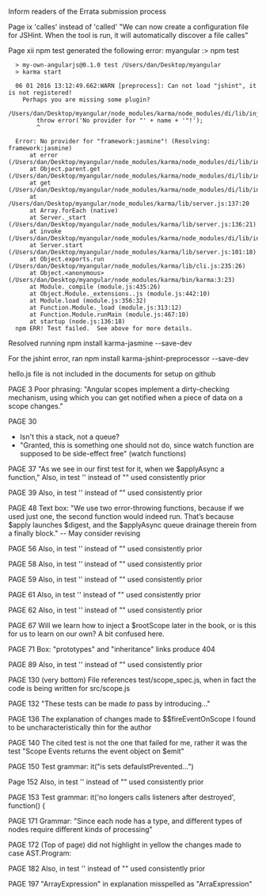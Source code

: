 Inform readers of the Errata submission process

Page ix
'calles' instead of 'called' "We can now create a configuration file for JSHint. When the tool is run, it will automatically discover a file calles"

Page xii
npm test generated the following error:
      myangular :> npm test

      > my-own-angularjs@0.1.0 test /Users/dan/Desktop/myangular
      > karma start

      06 01 2016 13:12:49.662:WARN [preprocess]: Can not load "jshint", it is not registered!
        Perhaps you are missing some plugin?
      /Users/dan/Desktop/myangular/node_modules/karma/node_modules/di/lib/injector.js:9
            throw error('No provider for "' + name + '"!');
            ^

      Error: No provider for "framework:jasmine"! (Resolving: framework:jasmine)
          at error (/Users/dan/Desktop/myangular/node_modules/karma/node_modules/di/lib/injector.js:22:12)
          at Object.parent.get (/Users/dan/Desktop/myangular/node_modules/karma/node_modules/di/lib/injector.js:9:13)
          at get (/Users/dan/Desktop/myangular/node_modules/karma/node_modules/di/lib/injector.js:54:19)
          at /Users/dan/Desktop/myangular/node_modules/karma/lib/server.js:137:20
          at Array.forEach (native)
          at Server._start (/Users/dan/Desktop/myangular/node_modules/karma/lib/server.js:136:21)
          at invoke (/Users/dan/Desktop/myangular/node_modules/karma/node_modules/di/lib/injector.js:75:15)
          at Server.start (/Users/dan/Desktop/myangular/node_modules/karma/lib/server.js:101:18)
          at Object.exports.run (/Users/dan/Desktop/myangular/node_modules/karma/lib/cli.js:235:26)
          at Object.<anonymous> (/Users/dan/Desktop/myangular/node_modules/karma/bin/karma:3:23)
          at Module._compile (module.js:435:26)
          at Object.Module._extensions..js (module.js:442:10)
          at Module.load (module.js:356:32)
          at Function.Module._load (module.js:313:12)
          at Function.Module.runMain (module.js:467:10)
          at startup (node.js:136:18)
      npm ERR! Test failed.  See above for more details.
  Resolved running npm install karma-jasmine --save-dev

For the jshint error, ran npm install karma-jshint-preprocessor --save-dev

hello.js file is not included in the documents for setup on github

PAGE 3
  Poor phrasing: "Angular scopes implement a dirty-checking mechanism, using which you can get notified when a piece of data on a scope changes."


PAGE 30
  - Isn't this a stack, not a queue?
  - "Granted, this is something one should not do, since watch function are supposed to be side-effect free" (watch function*s*)

PAGE 37
"As we see in our first test for it, when we $applyAsync a function,"
Also, in test '' instead of "" used consistently prior

PAGE 39
Also, in test '' instead of "" used consistently prior

PAGE 48
Text box: "We use two error-throwing functions, because if we used just one, the second function
would indeed run. That’s because $apply launches $digest, and the $applyAsync
queue drainage therein from a finally block."  -- May consider revising

PAGE 56
Also, in test '' instead of "" used consistently prior

PAGE 58
Also, in test '' instead of "" used consistently prior

PAGE 59
Also, in test '' instead of "" used consistently prior

PAGE 61
Also, in test '' instead of "" used consistently prior

PAGE 62
Also, in test '' instead of "" used consistently prior

PAGE 67
Will we learn how to inject a $rootScope later in the book, or is this for us to learn on our own? A bit confused here.

PAGE 71
Box: "prototypes" and "inheritance" links produce 404

PAGE 89
Also, in test '' instead of "" used consistently prior

PAGE 130 (very bottom)
File references test/scope_spec.js, when in fact the code is being written for src/scope.js

PAGE 132
"These tests can be made *to* pass by introducing..."

PAGE 136
The explanation of changes made to $$fireEventOnScope I found to be uncharacteristically thin for the author

PAGE 140
The cited test is not the one that failed for me, rather it was the test "Scope Events returns the event object on $emit"

PAGE 150
Test grammar: it("is sets defaulstPrevented...")

Page 152
Also, in test '' instead of "" used consistently prior

PAGE 153
Test grammar: it('no longers calls listeners after destroyed', function() {

PAGE 171
Grammar: "Since each node has a type, and different types of nodes require different kind*s* of
processing"

PAGE 172
(Top of page) did not highlight in yellow the changes made to case AST.Program:

PAGE 182
Also, in test '' instead of "" used consistently prior

PAGE 197
"ArrayExpression" in explanation misspelled as "ArraExpression"















